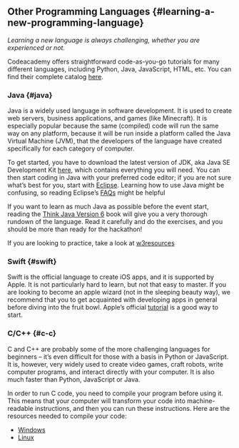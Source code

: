 ## Other Programming Languages {#learning-a-new-programming-language}

_Learning a new language is always challenging, whether you are experienced or not._

Codeacademy offers straightforward code-as-you-go tutorials for many different languages, including Python, Java, JavaScript, HTML, etc. You can find their complete catalog [here](https://www.codecademy.com/catalog/subject/programming).

### Java {#java}

Java is a widely used language in software development. It is used to create web servers, business applications, and games \(like Minecraft\). It is especially popular because the same \(compiled\) code will run the same way on any platform, because it will be run inside a platform called the Java Virtual Machine \(JVM\), that the developers of the language have created specifically for each category of computer.

To get started, you have to download the latest version of JDK, aka Java SE Development Kit [here](http://www.oracle.com/technetwork/java/javase/downloads/jdk9-downloads-3848520.html), which contains everything you will need. You can then start coding in Java with your preferred code editor; if you are not sure what’s best for you, start with [Eclipse](http://www.eclipse.org/downloads/packages/eclipse-ide-java-developers/oxygen2). Learning how to use Java might be confusing, so reading Eclipse’s [FAQs](http://wiki.eclipse.org/The_Official_Eclipse_FAQs) might be helpful

If you want to learn as much Java as possible before the event start, reading the [Think Java Version 6](http://greenteapress.com/wp/think-java/) book will give you a very thorough rundown of the language. Read it carefully and do the exercises, and you should be more than ready for the hackathon!

If you are looking to practice, take a look at [w3resources](https://www.w3resource.com/java-exercises/basic/index.php)

### Swift {#swift}

Swift is the official language to create iOS apps, and it is supported by Apple. It is not particularly hard to learn, but not that easy to master. If you are looking to become an apple wizard \(not in the sleeping beauty way\), we recommend that you to get acquainted with developing apps in general before diving into the fruit bowl. Apple’s official [tutorial](https://developer.apple.com/library/content/referencelibrary/GettingStarted/DevelopiOSAppsSwift/) is a good way to start. 

### C/C++ {#c-c}

C and C++ are probably some of the more challenging languages for beginners – it’s even difficult for those with a basis in Python or JavaScript. It is, however, very widely used to create video games, craft robots, write computer programs, and interact directly with your computer. It is also much faster than Python, JavaScript or Java.

In order to run C code, you need to compile your program before using it. This means that your computer will transform your code into machine-readable instructions, and then you can run these instructions. Here are the resources needed to compile your code:

* [Windows](https://docs.microsoft.com/en-us/cpp/build/walkthrough-compile-a-c-program-on-the-command-line)
* [Linux](http://www.network-theory.co.uk/docs/gccintro/gccintro_9.html)



